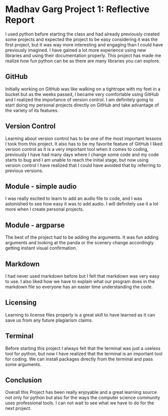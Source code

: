 Madhav Garg Project 1: Reflective Report
================

I used python before starting the class and had already previously created some projects and expected the project to be 
easy considering it was the first project, but it was way more interesting and engaging than I could have previously
imagined. I have gained a lot more experience using new libraries and using their documentation properly.
This project has made me realize how fun python can be as there are many libraries you can explore.

GitHub
--------------

Initially working on GitHub was like walking on a tightrope with my feet in a bucket but as the weeks passed, I became very
comfortable using GitHub and I realized the importance of version control. I am definitely going to start doing my personal 
projects directly on GitHub and take advantage of the variety of its features.

Version Control
--------------
Learning about version control has to be one of the most important lessons I took from this project. It also has to be 
my favorite feature of GitHub I liked version control as it is a very important tool when it comes to coding, previously 
I have had many days where I change some code and my code starts to bug and I am unable to reach the initial stage, 
but now using version control I have realized that I could have avoided that by referring to previous versions.

Module - simple audio
--------------

I was really excited to learn to add an audio file to code, and I was astonished to see how easy it was to add audio.
I will definitely use it a lot more when I create personal projects.  

Module - argparse
--------------

The best of the project had to be adding the arguments. It was fun adding arguments and looking at the panda or the 
scenery change accordingly getting instant visual confirmation. 

Markdown
--------------
I had never used markdown before but I felt that markdown was very easy to use. I also liked how we have to 
explain what our program does in the markdown file so everyone has an easier time understanding the code.


Licensing
--------------

Learning to license files properly is a great skill to have learned as it can save us from any future plagiarism claims.

Terminal
--------------
Before starting this project I always felt that the terminal was just a useless tool for python, but now I have realized
that the terminal is an important tool for coding. We can install packages directly from the terminal and pass some 
arguments.

Conclusion
--------------
Overall this Project has been really enjoyable and a great learning source not only for python but also for the 
ways the computer science community uses professional tools. I can not wait to see what we have to do for the next
project.
